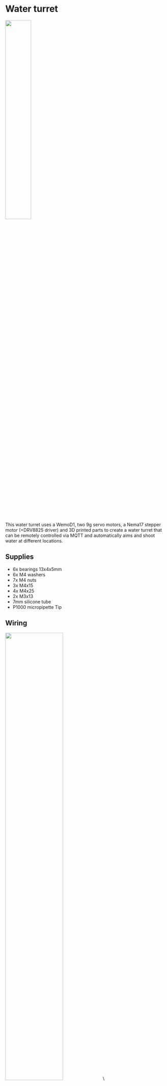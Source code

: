 # Water turret

<img src="https://github.com/n3odym3/Water_turret/blob/master/Img/main.jpg" width="40%">

This water turret uses a WemoD1, two 9g servo motors, a Nema17 stepper motor (+DRV8825 driver) and 3D printed parts to create a water turret that can be remotely controlled via MQTT and automatically aims and shoot water at different locations.

## Supplies
- 6x bearings 13x4x5mm
- 6x M4 washers
- 7x M4 nuts
- 3x M4x15
- 4x M4x25
- 2x M3x13
- 7mm silicone tube
- P1000 micropipette Tip

## Wiring
<img src="https://github.com/n3odym3/Water_turret/blob/master/Img/Connections.PNG" width="60%"> \
- Servo 1 : D5 (GPIO 14)
- Servo 2 : D6 (GPIO 12)
- DIR : D8 (GPIO 15)
- STEP : D7 (GPIO 14)
- EN : D1 (GPIO 05)
## Control
The robot can be controlled by sending simple JSON commands :
- X axis : {"X": 0 to 180}
- Y axis : {"Y": 0 to 180}
- Pump : {"P" : steps (200 steps/rotation)} \
Ex : {"X": 30, "Y":50} then {"P": 10000}

## NodeRed demo
The demo on NodeRed (installed on a Raspberry Pi zero) allows to test and remote control the robot.\
Sensors and advances automation sequences could be added to the flow to water several plants depending on soil moisture or add a camera with motion detection to make an anti-intrusion system or anything else.
 
